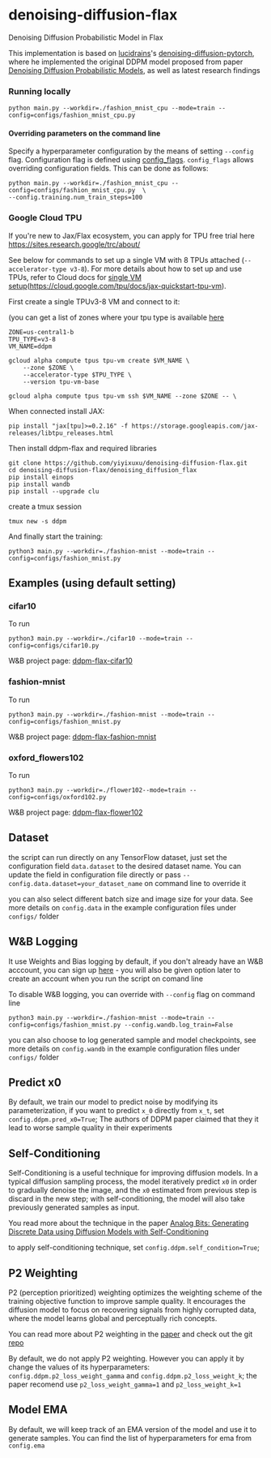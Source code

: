 # denoising-diffusion-flax

Denoising Diffusion Probabilistic Model in Flax 

This implementation is based on [lucidrains](https://github.com/lucidrains)'s [denoising-diffusion-pytorch](https://github.com/lucidrains/denoising-diffusion-pytorch), where he implemented the original DDPM model proposed from paper [Denoising Diffusion Probabilistic Models](https://arxiv.org/abs/2006.11239), as well as latest research findings


### Running locally

```shell
python main.py --workdir=./fashion_mnist_cpu --mode=train --config=configs/fashion_mnist_cpu.py 
```

#### Overriding parameters on the command line

Specify a hyperparameter configuration by the means of setting `--config` flag.
Configuration flag is defined using
[config_flags](https://github.com/google/ml_collections/tree/master#config-flags).
`config_flags` allows overriding configuration fields. This can be done as
follows:

```shell
python main.py --workdir=./fashion_mnist_cpu --config=configs/fashion_mnist_cpu.py  \
--config.training.num_train_steps=100
```

### Google Cloud TPU

If you're new to Jax/Flax ecosystem, you can apply for TPU free trial here https://sites.research.google/trc/about/

See below for commands to set up a single VM with 8 TPUs attached
(`--accelerator-type v3-8`). For more details about how to set up and
use TPUs, refer to Cloud docs for
[single VM setup](https://cloud.google.com/tpu/docs/jax-quickstart-tpu-vm)(https://cloud.google.com/tpu/docs/jax-quickstart-tpu-vm).


First create a single TPUv3-8 VM and connect to it:

(you can get a list of zones where your tpu type is available [here](https://cloud.google.com/tpu/docs/regions-zones)

```
ZONE=us-central1-b
TPU_TYPE=v3-8
VM_NAME=ddpm

gcloud alpha compute tpus tpu-vm create $VM_NAME \
    --zone $ZONE \
    --accelerator-type $TPU_TYPE \
    --version tpu-vm-base

gcloud alpha compute tpus tpu-vm ssh $VM_NAME --zone $ZONE -- \
```

When connected install JAX:

```
pip install "jax[tpu]>=0.2.16" -f https://storage.googleapis.com/jax-releases/libtpu_releases.html
```

Then install ddpm-flax and required libraries

```
git clone https://github.com/yiyixuxu/denoising-diffusion-flax.git
cd denoising-diffusion-flax/denoising_diffusion_flax
pip install einops
pip install wandb
pip install --upgrade clu

 ```

create a tmux session

```
tmux new -s ddpm

```

And finally start the training:


```
python3 main.py --workdir=./fashion-mnist --mode=train --config=configs/fashion_mnist.py 
```

## Examples (using default setting)

### cifar10

To run

```
python3 main.py --workdir=./cifar10 --mode=train --config=configs/cifar10.py 
```

W&B project page: [ddpm-flax-cifar10](https://wandb.ai/yiyixu/ddpm-flax-cifar10?workspace=user-yiyixu)


### fashion-mnist

To run

```
python3 main.py --workdir=./fashion-mnist --mode=train --config=configs/fashion_mnist.py 
```
W&B project page:  [ddpm-flax-fashion-mnist](https://wandb.ai/yiyixu/ddpm-flax-fashion-mnist?workspace=user-yiyixu)

### oxford_flowers102

To run
```
python3 main.py --workdir=./flower102--mode=train --config=configs/oxford102.py 
```

W&B project page: [ddpm-flax-flower102](https://wandb.ai/yiyixu/ddpm-flax-flower102?workspace=user-yiyixu)

## Dataset 

the script can run directly on any TensorFlow dataset, just set the configuration field `data.dataset` to the desired dataset name. You can update the field in configuration file directly or pass `--config.data.dataset=your_dataset_name` on command line to override it

you can also select different batch size and image size for your data. See more details on `config.data` in the example configuration files under `configs/` folder

## W&B Logging

It use Weights and Bias logging by default, if you don't already have an W&B acccount, you can sign up [here](https://wandb.ai/signup) - you will also be given option later to create an account when you run the script on comand line 

To disable W&B logging, you can override with `--config` flag on command line

```
python3 main.py --workdir=./fashion-mnist --mode=train --config=configs/fashion_mnist.py --config.wandb.log_train=False
```

you can also choose to log generated sample and model checkpoints, see more details on `config.wandb` in the example configuration files under `configs/` folder

## Predict x0

By default, we train our model to predict noise by modifying its parameterization, if you want to predict `x_0` directly from `x_t`, set `config.ddpm.pred_x0=True`; The authors of DDPM paper claimed that they it lead to worse sample quality in their experiments 

## Self-Conditioning

Self-Conditioning is a useful technique for improving diffusion models. In a typical diffusion sampling process, the model iteratively predict `x0` in order to gradually denoise the image, and the `x0` estimated from previous step is discard in the new step; with self-conditioning, the model will also take previously generated samples as input.

You read more about the technique in the paper [Analog Bits: Generating Discrete Data using Diffusion Models with Self-Conditioning](https://arxiv.org/abs/2208.04202)

to apply self-conditioning technique, set `config.ddpm.self_condition=True`;

## P2 Weighting

P2 (perception prioritized) weighting optimizes the weighting scheme of the training objective function to improve sample quality. It encourages the diffusion model to focus on recovering signals from highly corrupted data, where the model learns global and perceptually rich concepts. 

You can read more about P2 weighting in the [paper](https://arxiv.org/abs/2204.00227) and check out the git [repo](https://github.com/jychoi118/P2-weighting)

By default, we do not apply P2 weighting. However you can apply it by change the values of its hyperparameters: `config.ddpm.p2_loss_weight_gamma` and `config.ddpm.p2_loss_weight_k`; the paper recomend use `p2_loss_weight_gamma=1` and `p2_loss_weight_k=1`


## Model EMA 

By default, we will keep track of an EMA version of the model and use it to generate samples. You can find the list of hyperparameters for ema from `config.ema`



